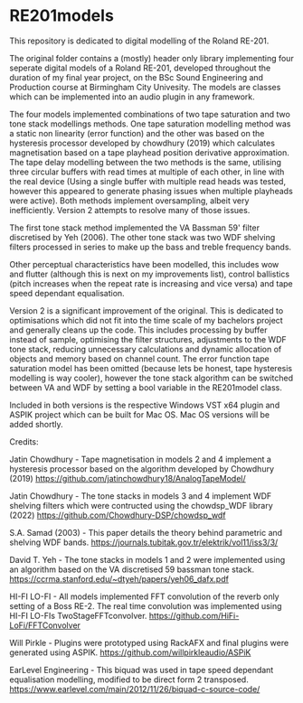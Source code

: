 # RE201models

This repository is dedicated to digital modelling of the Roland RE-201. 

The original folder contains a (mostly) header only library implementing four seperate digital models of a Roland RE-201, developed throughout the duration of my final year project, on the BSc Sound Engineering and Production course at Birmingham City Univesity. The models are classes which can be implemented into an audio plugin in any framework. 

The four models implemented combinations of two tape saturation and two tone stack modellings methods. One tape saturation modelling method was a static non linearity (error function) and the other was based on the hysteresis processor developed by chowdhury (2019) which calculates magnetisation based on a tape playhead position derivative approximation. The tape delay modelling between the two methods is the same, utilising three circular buffers with read times at multiple of each other, in line with the real device (Using a single buffer with multiple read heads was tested, however this appeared to generate phasing issues when multiple playheads were active). Both methods implement oversampling, albeit very inefficiently. Version 2 attempts to resolve many of those issues. 

The first tone stack method implemented the VA Bassman 59' filter discretised by Yeh (2006). The other tone stack was two WDF shelving filters processed in series to make up the bass and treble frequency bands. 

Other perceptual characteristics have been modelled, this includes wow and flutter (although this is next on my improvements list), control ballistics (pitch increases when the repeat rate is increasing and vice versa) and tape speed dependant equalisation. 

Version 2 is a significant improvement of the original. This is dedicated to optimisations which did not fit into the time scale of my bachelors project and generally cleans up the code. This includes processing by buffer instead of sample, optimising the filter structures, adjustments to the WDF tone stack, reducing unnecessary calculations and dynamic allocation of objects and memory based on channel count. The error function tape saturation model has been omitted (because lets be honest, tape hysteresis modelling is way cooler), however the tone stack algorithm can be switched between VA and WDF by setting a bool variable in the RE201model class.


Included in both versions is the respective Windows VST x64 plugin and ASPIK project which can be built for Mac OS. Mac OS versions will be added shortly.


Credits:

Jatin Chowdhury - Tape magnetisation in models 2 and 4 implement a hysteresis processor based on the algorithm developed by Chowdhury (2019)
https://github.com/jatinchowdhury18/AnalogTapeModel/

Jatin Chowdhury - The tone stacks in models 3 and 4 implement WDF shelving filters which were contructed using the chowdsp_WDF library (2022)
https://github.com/Chowdhury-DSP/chowdsp_wdf

S.A. Samad (2003) - This paper details the theory behind parametric and shelving WDF bands.
https://journals.tubitak.gov.tr/elektrik/vol11/iss3/3/

David T. Yeh - The tone stacks in models 1 and 2 were implemented using an algorithm based on the VA discretised 59 bassman tone stack.
https://ccrma.stanford.edu/~dtyeh/papers/yeh06_dafx.pdf

HI-FI LO-FI - All models implemented FFT convolution of the reverb only setting of a Boss RE-2. The real time convolution was implemented using HI-FI LO-FIs TwoStageFFTconvolver.
https://github.com/HiFi-LoFi/FFTConvolver

Will Pirkle - Plugins were prototyped using RackAFX and final plugins were generated using ASPIK.
https://github.com/willpirkleaudio/ASPiK

EarLevel Engineering - This biquad was used in tape speed dependant equalisation modelling, modified to be direct form 2 transposed.
https://www.earlevel.com/main/2012/11/26/biquad-c-source-code/
